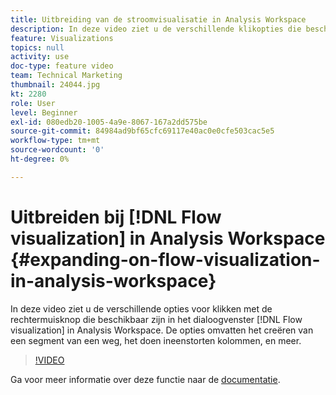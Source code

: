 ```yaml
---
title: Uitbreiding van de stroomvisualisatie in Analysis Workspace
description: In deze video ziet u de verschillende klikopties die beschikbaar zijn in de stroomvisualisatie in Analysis Workspace. De opties omvatten het creëren van een segment van een weg, het doen ineenstorten kolommen, en meer.
feature: Visualizations
topics: null
activity: use
doc-type: feature video
team: Technical Marketing
thumbnail: 24044.jpg
kt: 2280
role: User
level: Beginner
exl-id: 080edb20-1005-4a9e-8067-167a2dd575be
source-git-commit: 84984ad9bf65cfc69117e40ac0e0cfe503cac5e5
workflow-type: tm+mt
source-wordcount: '0'
ht-degree: 0%

---
```


# Uitbreiden bij [!DNL Flow visualization] in Analysis Workspace {#expanding-on-flow-visualization-in-analysis-workspace}

In deze video ziet u de verschillende opties voor klikken met de rechtermuisknop die beschikbaar zijn in het dialoogvenster [!DNL Flow visualization] in Analysis Workspace. De opties omvatten het creëren van een segment van een weg, het doen ineenstorten kolommen, en meer.

>[!VIDEO](https://video.tv.adobe.com/v/24044/?quality=12&learn=on)

Ga voor meer informatie over deze functie naar de [documentatie](https://experienceleague.adobe.com/docs/analytics/analyze/analysis-workspace/visualizations/flow/flow.html?lang=nl-NL#analysis-workspace).

